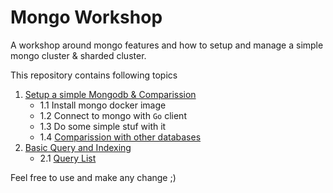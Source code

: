 # Mongo Workshop
A workshop around mongo features and how to setup and manage a simple mongo cluster & sharded cluster.

This repository contains following topics

1. [Setup a simple Mongodb & Comparission](./1-setup/)
    - 1.1 Install mongo docker image
    - 1.2 Connect to mongo with `Go` client
    - 1.3 Do some simple stuf with it
    - 1.4 [Comparission with other databases](./1-setup/COMPARISSION.md)
2. [Basic Query and Indexing](./2-query&indexing/)
    - 2.1 [Query List](./2-query&indexing/QUERY.md)

Feel free to use and make any change ;)
